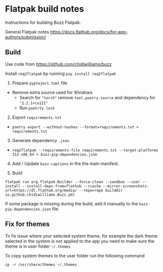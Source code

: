 # Flatpak build notes

Instructions for building Buzz Flatpak. 

General Flatpak notes https://docs.flathub.org/docs/for-app-authors/submission/

## Build

Use code from https://github.com/chidiwilliams/buzz

Install `req2flatpak` by running `pip install req2flatpak`

1. Prepare `pyptoject.toml` file
- Remove extra source used for Windows
  - Search for `"torch"` remove `tool.poetry.source` and dependency for `"2.2.1+cu121"`
  - Run `poetrty lock`

2. Export `requirements.txt`
- `poetry export --without-hashes --format=requirements.txt > requirements.txt`

3. Generate dependency `.json`
- `req2flatpak --requirements-file requirements.txt --target-platforms 312-x86_64 > buzz-pip-dependencies.json`

4. Add / Update `buzz-captions` in the the main manifest. 

5. Build
```commandline
flatpak run org.flatpak.Builder --force-clean --sandbox --user --install --install-deps-from=flathub --ccache --mirror-screenshots-url=https://dl.flathub.org/media/ --repo=repo builddir io.github.chidiwilliams.Buzz.yml
```

If some package is missing during the build, add it manually to the `buzz-pip-dependencies.json` file.

## Fix for themes

To fix issue where your selected system theme, for example the dark theme selected in the system is not applied to the app you need to make sure the theme is in user folder `~/.themes`

To copy system themes to the user folder run the following command
```commandline
cp -r /usr/share/themes ~/.themes
```